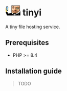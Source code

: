 # ![](/icon.png) tinyi

A tiny file hosting service.

## Prerequisites

+ PHP >= 8.4

## Installation guide

> TODO
